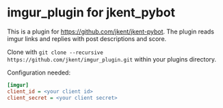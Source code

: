 # imgur_plugin for jkent_pybot

This is a plugin for https://github.com/jkent/jkent-pybot. The plugin reads imgur links and replies with post descriptions and score.

Clone with `git clone --recursive https://github.com/jkent/imgur_plugin.git` within your plugins directory.

Configuration needed:

  ```ini
  [imgur]
  client_id = <your client id>
  client_secret = <your client secret>
  ```